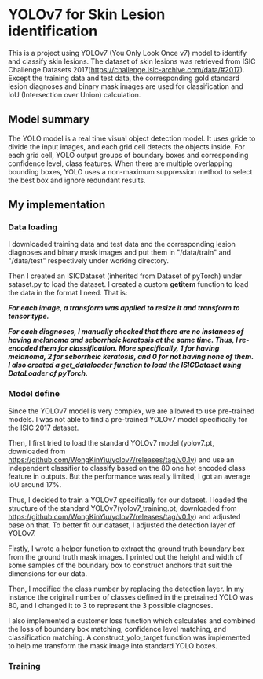 # YOLOv7 for Skin Lesion identification


This is a project using YOLOv7 (You Only Look Once v7) model to identify and classify skin lesions. The dataset of skin lesions was retrieved from ISIC Challenge Datasets 2017(https://challenge.isic-archive.com/data/#2017). Except the training data and test data, the corresponding gold standard lesion diagnoses and binary mask images are used for classification and IoU (Intersection over Union) calculation. 

## Model summary
The YOLO model is a real time visual object detection model. It uses gride to divide the input images, and each grid cell detects the objects inside. For each grid cell, YOLO output groups of boundary boxes and corresponding confidence level, class features. When there are multiple overlapping bounding boxes, YOLO uses a non-maximum suppression method to select the best box and ignore redundant results.

## My implementation
### Data loading
I downloaded training data and test data and the corresponding lesion diagnoses and binary mask images and put them in "/data/train" and "/data/test" respectively under working directory. 

Then I created an ISICDataset (inherited from Dataset of pyTorch) under sataset.py to load the dataset. I created a custom __getitem__  function to load the data in the format I need. That is:

___For each image, a transform was applied to resize it and transform to tensor type.___ 

___For each diagnoses, I manually checked that there are no instances of having melanoma and seborrheic keratosis at the same time. Thus, I re-encoded them for classification. More specifically, 1 for having melanoma, 2 for seborrheic keratosis, and 0 for not having none of them.
	I also created a get_dataloader function to load the ISICDataset using DataLoader of pyTorch.___ 

### Model define
Since the YOLOv7 model is very complex, we are allowed to use pre-trained models. I was not able to find a pre-trained YOLOv7 model specifically for the ISIC 2017 dataset.

Then, I first tried to load the standard YOLOv7 model (yolov7.pt, downloaded from https://github.com/WongKinYiu/yolov7/releases/tag/v0.1y) and use an independent classifier to classify based on the 80 one hot encoded class feature in outputs. But the performance was really limited, I got an average IoU around 17%. 

Thus, I decided to train a YOLOv7 specifically for our dataset. I loaded the structure of the standard YOLOv7(yolov7_training.pt, downloaded from https://github.com/WongKinYiu/yolov7/releases/tag/v0.1y) and adjusted base on that. To better fit our dataset, I adjusted the detection layer of YOLOv7. 
    
Firstly, I wrote a helper function to extract the ground truth boundary box from the ground truth mask images. I printed out the height and width of some samples of the boundary box to construct anchors that suit the dimensions for our data. 
    
Then, I modified the class number by replacing the detection layer. In my instance the original number of classes defined in the pretrained YOLO was 80, and I changed it to 3 to represent the 3 possible diagnoses.

I also implemented a customer loss function which calculates and combined the loss of boundary box matching, confidence level matching, and classification matching. A construct_yolo_target function was implemented to help me transform the mask image into standard YOLO boxes. 

### Training